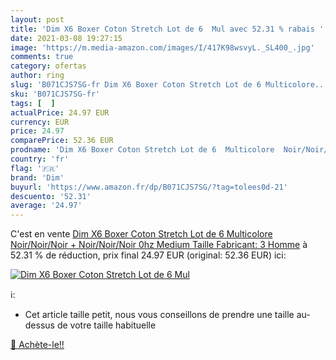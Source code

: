 ```yaml
---
layout: post
title: 'Dim X6 Boxer Coton Stretch Lot de 6  Mul avec 52.31 % rabais '
date: 2021-03-08 19:27:15
image: 'https://m.media-amazon.com/images/I/417K98wsvyL._SL400_.jpg'
comments: true
category: ofertas
author: ring
slug: 'B071CJS7SG-fr Dim X6 Boxer Coton Stretch Lot de 6 Multicolore...'
sku: 'B071CJS7SG-fr'
tags: [  ]
actualPrice: 24.97 EUR
currency: EUR
price: 24.97
comparePrice: 52.36 EUR
prodname: 'Dim X6 Boxer Coton Stretch Lot de 6  Multicolore  Noir/Noir/Noir + Noir/Noir/Noir 0hz   Medium  Taille Fabricant: 3  Homme'
country: 'fr'
flag: '🇫🇷'
brand: 'Dim'
buyurl: 'https://www.amazon.fr/dp/B071CJS7SG/?tag=tolees0d-21'
descuento: '52.31'
average: '24.97'
---
```


C'est en vente [Dim X6 Boxer Coton Stretch Lot de 6  Multicolore  Noir/Noir/Noir + Noir/Noir/Noir 0hz   Medium  Taille Fabricant: 3  Homme](https://www.amazon.fr/dp/B071CJS7SG/?tag=tolees0d-21)  à  52.31 % de réduction, prix final  24.97 EUR (original: 52.36 EUR) ici:

[![Dim X6 Boxer Coton Stretch Lot de 6  Mul](https://m.media-amazon.com/images/I/417K98wsvyL._SL400_.jpg)](https://www.amazon.fr/dp/B071CJS7SG/?tag=tolees0d-21)

ℹ️:

- Cet article taille petit, nous vous conseillons de prendre une taille au-dessus de votre taille habituelle

[🛒 Achète-le!!](https://www.amazon.fr/dp/B071CJS7SG/?tag=tolees0d-21)
